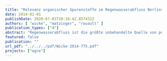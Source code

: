 ```yaml
---
title: "Relevanz organischer Spurenstoffe im Regenwasserabfluss Berlins - Zwischenbericht"
date: 2014-01-01
publishDate: 2020-07-03T20:16:42.857431Z
authors: [ "wicke", "matzinger", "rouault" ]
publication_types: ["4"]
abstract: "Regenwasserabfluss ist die größte unbehandelte Quelle von potentiell hohen Spuren-stofffrachten in urbane Oberflächengewässer. In Berlin werden ca. 74% oder jährlich 44 Millionen m³ des Regenwasserabflusses weitgehend unbehandelt eingeleitet. Dies ent-spricht etwa 5% des jährlichen Abflusses der Stadtspree an der Mündung in die Havel. Erste Studien aus der Schweiz und Frankreich zu ausgewählten organischen Spurenstoffen (z.B. Biozide, Kunststoffinhaltsstoffe, Verbrennungsprodukte) im Regenwasserabfluss und Oberflächengewässern zeigen zum Teil hohe Konzentrationen von Substanzen mit möglicher Relevanz für aquatische Organismen oder die mensch-liche Nutzung."
featured: false
publication: ""
url_pdf: "../../../pdf/Wicke-2014-775.pdf"
projects: ["ogre"]
---
```


